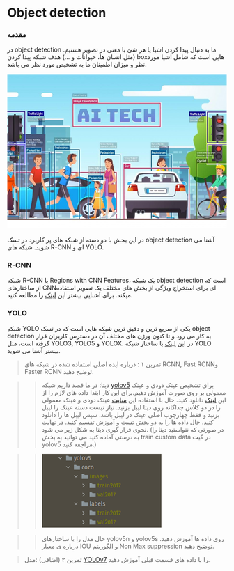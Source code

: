 # Object detection 

### مقدمه

در object detection ما به دنبال پیدا کردن اشیا یا هر شئ با معنی در تصویر هستیم.(مثل انسان ها، حیوانات و …) هدف شبکه پیدا کردن boxهایی است که شامل اشیا مورد نظر و میزان اطمینان ما به تشخیص مورد نظر می باشد.

!["object detection"](object_detection.jpg)

در این بخش با دو دسته از شبکه های پر کاربرد در تسک object detection آشنا می شوید.
شبکه های R-CNN ای و YOLO.

### R-CNN
شبکه R-CNN یا Regions with CNN Features، یک شبکه object detection است که از ساختارهای CNNای برای استخراج ویژگی از بخش های مختلف یک تصویر استفاده میکند. برای آشنایی بیشتر این [لینک](https://www.analyticsvidhya.com/blog/2018/10/a-step-by-step-introduction-to-the-basic-object-detection-algorithms-part-1/) را مطالعه کنید.

### YOLO
ِشبکه YOLO یکی از سریع ترین و دقیق ترین شبکه هایی است که در تسک object detection به کار می رود و تا کنون ورژن های مختلف آن در دسترس کاربران قرار گرفته است، مثل YOLO3, YOLO5 و YOLOX. در این [لینک](https://www.analyticsvidhya.com/blog/2018/12/practical-guide-object-detection-yolo-framewor-python/?utm_source=blog&utm_medium=a-step-by-step-introduction-to-the-basic-object-detection-algorithms-part-1) با ساختار شبکه YOLO بیشتر آشنا می شوید.

>تمرین ۱ :    درباره ایده اصلی استفاده شده در شبکه های RCNN, Fast RCNNو Faster RCNN  توضیح دهید.

>> دیتا:
   در ما قصد داریم شبکه [yolov5](https://github.com/ultralytics/yolov5)  برای تشخیص عینک دودی و عینک معمولی بر روی صورت آموزش دهیم.برای این کار ابتدا داده های لازم را از این [لینک](https://drive.google.com/drive/folders/1v_oO8qkNSEBlE28d81eZ0UimPQuuZoxt?usp=sharing) دانلود کنید.
حال با استفاده این [سایت](https://www.makesense.ai/)  عینک دودی و عینک معمولی را در دو کلاس جداگانه روی دیتا لیبل بزنید. نیاز نیست دسته عینک را لیبل بزنید و فقط چهارچوب اصلی عینک در لیبل باشد. سپس لیبل ها را دانلود کنید. 
حال داده ها را به دو بخش تست و آموزش تقسیم کنید. در نهایت نحوی قرار گیری دیتا به شکل زیر می شود. (در صورتی که نتواستید دیتا را به درستی آماده کنید می توانید به بخش train custom data در گیت yolov5 مراجعه کنید.)

>> ![data_sample](dataset_sample.png)

>> حال مدل را با ساختارهای yolov5n و yolov5s روی داده ها آموزش دهید. درباره ی معیار IOU و الگوریتم Non Max suppression توضیح دهید.

> تمرین  ۲ (اضافی) :مدل [YOLOv7](https://github.com/jinfagang/yolov7) را با داده های قسمت قبلی آموزش دهید.

  





